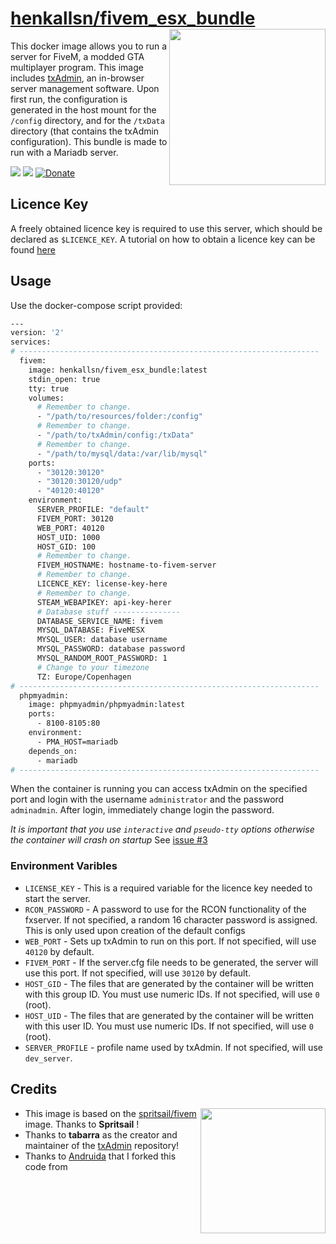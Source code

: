 [hub]: https://hub.docker.com/r/henkallsn/fivem_esx_bundle
[git]: https://github.com/Andruida/fivem

# [henkallsn/fivem_esx_bundle][hub] <img align="right" height="250px" src="https://portforward.com/fivem/fivem-logo.png">

This docker image allows you to run a server for FiveM, a modded GTA multiplayer program.
This image includes [txAdmin](https://github.com/tabarra/txAdmin), an in-browser server management software.
Upon first run, the configuration is generated in the host mount for the `/config` directory, and for the `/txData` directory (that contains the txAdmin configuration).
This bundle is made to run with a Mariadb server.

[![](https://images.microbadger.com/badges/version/henkallsn/fivem_esx_bundle.svg)](https://microbadger.com/images/henkallsn/fivem_esx_bundle "Get your own version badge on microbadger.com")
[![](https://images.microbadger.com/badges/image/henkallsn/fivem_esx_bundle.svg)](https://microbadger.com/images/henkallsn/fivem_esx_bundle "Get your own image badge on microbadger.com")
[![Donate](https://img.shields.io/badge/Donate-PayPal-green.svg)](https://www.paypal.com/cgi-bin/webscr?cmd=_donations&business=RVCZJCWKD9CSW&currency_code=EUR&source=url)

## Licence Key

A freely obtained licence key is required to use this server, which should be declared as `$LICENCE_KEY`. A tutorial on how to obtain a licence key can be found [here](https://forum.fivem.net/t/explained-how-to-make-add-a-server-key/56120)

## Usage

Use the docker-compose script provided:

```sh
---
version: '2'
services:
# -------------------------------------------------------------------
  fivem:
    image: henkallsn/fivem_esx_bundle:latest
    stdin_open: true
    tty: true
    volumes:
      # Remember to change.
      - "/path/to/resources/folder:/config"
      # Remember to change.
      - "/path/to/txAdmin/config:/txData"
      # Remember to change.
      - "/path/to/mysql/data:/var/lib/mysql"
    ports:
      - "30120:30120"
      - "30120:30120/udp"
      - "40120:40120"
    environment:
      SERVER_PROFILE: "default"
      FIVEM_PORT: 30120
      WEB_PORT: 40120
      HOST_UID: 1000
      HOST_GID: 100
      # Remember to change.
      FIVEM_HOSTNAME: hostname-to-fivem-server
      # Remember to change.
      LICENCE_KEY: license-key-here
      # Remember to change.
      STEAM_WEBAPIKEY: api-key-herer
      # Database stuff ---------------
      DATABASE_SERVICE_NAME: fivem
      MYSQL_DATABASE: FiveMESX
      MYSQL_USER: database username
      MYSQL_PASSWORD: database password
      MYSQL_RANDOM_ROOT_PASSWORD: 1
      # Change to your timezone
      TZ: Europe/Copenhagen
# -------------------------------------------------------------------
  phpmyadmin:
    image: phpmyadmin/phpmyadmin:latest
    ports:
      - 8100-8105:80
    environment:
      - PMA_HOST=mariadb
    depends_on:
      - mariadb
# -------------------------------------------------------------------
```

When the container is running you can access txAdmin on the specified port and login with the username `administrator` and the password `adminadmin`. After login, immediately change login the password.

_It is important that you use `interactive` and `pseudo-tty` options otherwise the container will crash on startup_
See [issue #3](https://github.com/spritsail/fivem/issues/3)

### Environment Varibles

- `LICENSE_KEY` - This is a required variable for the licence key needed to start the server.
- `RCON_PASSWORD` - A password to use for the RCON functionality of the fxserver. If not specified, a random 16 character password is assigned. This is only used upon creation of the default configs
- `WEB_PORT` - Sets up txAdmin to run on this port. If not specified, will use `40120` by default.
- `FIVEM_PORT` - If the server.cfg file needs to be generated, the server will use this port. If not specified, will use `30120` by default.
- `HOST_GID` - The files that are generated by the container will be written with this group ID. You must use numeric IDs. If not specified, will use `0` (root).
- `HOST_UID` - The files that are generated by the container will be written with this user ID. You must use numeric IDs. If not specified, will use `0` (root).
- `SERVER_PROFILE` - profile name used by txAdmin. If not specified, will use `dev_server`.

## Credits 
<img align="right" height="200px" src="https://raw.githubusercontent.com/tabarra/txAdmin/master/docs/banner.png">

 - This image is based on the [spritsail/fivem](https://hub.docker.com/r/spritsail/fivem) image. Thanks to **Spritsail** !
 - Thanks to **tabarra** as the creator and maintainer of the [txAdmin](https://github.com/tabarra/txAdmin) repository!
 - Thanks to [Andruida][git] that I forked this code from
